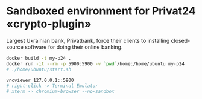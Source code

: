 # Sandboxed environment for Privat24 «crypto-plugin»

Largest Ukrainian bank, Privatbank, force their clients to installing 
closed-source software for doing their online banking.

```sh
docker build -t my-p24 .
docker run -it --rm -p 5900:5900 -v `pwd`/home:/home/ubuntu my-p24
# ./home/ubuntu/start.sh

vncviewer 127.0.0.1::5900
# right-click -> Terminal Emulator
# xterm -> chromium-browser --no-sandbox
```
